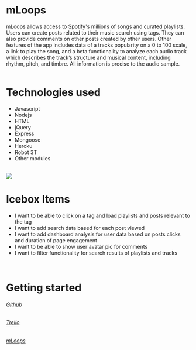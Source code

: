 <h1>mLoops</h1>
<p>mLoops allows access to Spotify's millions of songs and curated playlists. Users can create posts related to their music search using tags. They can also provide comments on other posts created by other users. Other features of the app includes data of a tracks popularity on a 0 to 100 scale, a link to play the song, and a beta functionality to analyze each audio track which describes the track’s structure and musical content, including rhythm, pitch, and timbre. All information is precise to the audio sample.</p>

<img src="https://github.com/codecallogic/mLoops/blob/master/images/Screen%20Shot%202020-03-05%20at%2010.04.19%20PM.png?raw=true" alt="">

<h1>Technologies used</h1>
<p>
<ul>
<li>Javascript</li>
<li>Nodejs</li>
<li>HTML</li>
<li>jQuery</li>
<li>Express</li>
<li>Mongoose</li>
<li>Heroku</li>
<li>Robot 3T</li>
<li>Other modules</li>
</ul>
<br>
<img src="https://github.com/codecallogic/mLoops/blob/master/images/Screen%20Shot%202020-03-06%20at%2012.47.15%20AM.png?raw=true">
<br>
<h1>Icebox Items</h1>
<ul>
<li>I want to be able to click on a tag and load playlists and posts relevant to the tag</li>
<li>I want to add search data based for each post viewed</li>
<li>I want to add dashboard analysis for user data based on posts clicks and duration of page engagement</li>
<li>I want to be able to show user avatar pic for comments</li>
<li>I want to filter functionality for search results of playlists and tracks</li>
</ul>
<br>
</p>
<h1>Getting started</h1>
<h6><a href="https://github.com/codecallogic/mLoops" target="_blank" rel="noopener noreferrer">Github</a></h6>
<h6><a href="https://trello.com/b/sj6LlyXg/mloops" target="_blank" rel="noopener noreferrer">Trello</a></h6>
<h6><a href="https://mloops.herokuapp.com/" target="_blank" rel="noopener noreferrer">mLoops</a></h6>
